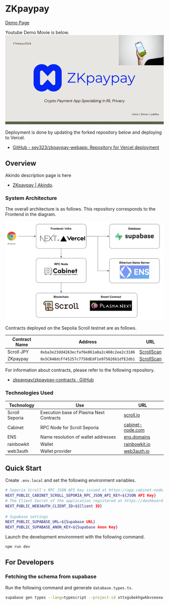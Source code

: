 # ZKpaypay

[Demo Page](https://zkpaypay.vercel.app/)

Youtube Demo Movie is below.
[![Demo movie](./docs/youtube_thumbnail.png)](https://www.youtube.com/watch?v=48rIRuYaeLU)

Deployment is done by updating the forked repository below and deploying to Vercel.

- [GitHub - sey323/zkpaypay-webapp: Repository for Vercel deployment](https://github.com/sey323/zkpaypay-webapp)

## Overview

Akindo description page is here

- [ZKpaypay | Akindo](https://app.akindo.io/communities/nPj6o40NdilJG4ZA/products/lrjxJG6wACnDw0Vo).

### System Architecture

The overall architecture is as follows. This repository corresponds to the Frontend in the diagram.

![System Architecture](./docs/arch.png)

Contracts deployed on the Sepolia Scroll testnet are as follows.

| Contract Name | Address                                      | URL                                                                                             |
| ------------- | -------------------------------------------- | ----------------------------------------------------------------------------------------------- |
| Scroll JPY    | `0xba3e23dd4263ecfaf6e861a0a2c468c2ee2c3186` | [ScrollScan](https://sepolia.scrollscan.com/token/0xba3e23dd4263ecfaf6e861a0a2c468c2ee2c3186)   |
| ZKpaypay      | `0x5C848dcFf45257c7758dEdF1e975026b1dfE2db1` | [ScrollScan](https://sepolia.scrollscan.com/address/0x5C848dcFf45257c7758dEdF1e975026b1dfE2db1) |

For information about contracts, please refer to the following repository.

- [zkpaypay/zkpaypay-contracts · GitHub](https://github.com/zkpaypay/zkpaypay-contracts)

### Technologies Used

| Technology     | Use                                     | URL                                           |
| -------------- | --------------------------------------- | --------------------------------------------- |
| Scroll Seporia | Execution base of Plasma Next Contracts | [scroll.io](https://scroll.io/)               |
| Cabinet        | RPC Node for Scroll Seporia             | [cabinet-node.com](https://cabinet-node.com/) |
| ENS            | Name resolution of wallet addresses     | [ens.domains](https://ens.domains/)           |
| rainbowkit     | Wallet                                  | [rainbowkit.io](https://rainbowkit.io/)       |
| web3auth       | Wallet provider                         | [web3auth.io](https://web3auth.io/)           |

## Quick Start

Create `.env.local` and set the following environment variables.

```bash
# Seporia Scroll's RPC JSON API key issued at https://app.cabinet-node.com/
NEXT_PUBLIC_CABINET_SCROLL_SEPORIA_RPC_JSON_API_KEY=${JSON API Key}
# The Client Secret of the application registered at https://dashboard.web3auth.io/
NEXT_PUBLIC_WEB3AUTH_CLIENT_ID=${Client ID}

# Supabase settings
NEXT_PUBLIC_SUPABASE_URL=${Supabase URL}
NEXT_PUBLIC_SUPABASE_ANON_KEY=${Supabase Anon Key}
```

Launch the development environment with the following command.

```bash
npm run dev
```

## For Developers

### Fetching the schema from supabase

Run the following command and generate `database.types.ts`.

```bash
supabase gen types --lang=typescript --project-id xttxgubekhgwkbvseoxw --schema public > database.types.ts
```
